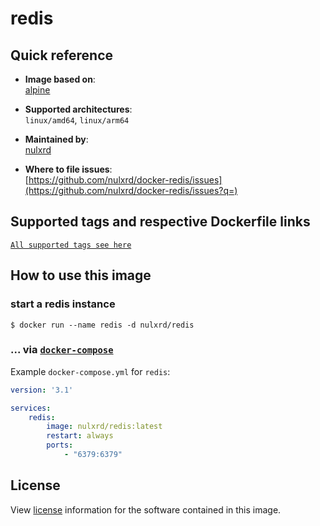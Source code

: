 # redis

## Quick reference
- **Image based on**:   
  [alpine](https://hub.docker.com/_/alpine)

- **Supported architectures**:    
  `linux/amd64`, `linux/arm64`

- **Maintained by**:  
  [nulxrd](https://github.com/nulxrd)

- **Where to file issues**:    
  [https://github.com/nulxrd/docker-redis/issues](https://github.com/nulxrd/docker-redis/issues?q=)

## Supported tags and respective Dockerfile links

[`All supported tags see here`](https://hub.docker.com/r/nulxrd/redis/tags)

## How to use this image

### start a redis instance

```console
$ docker run --name redis -d nulxrd/redis
```

### ... via [`docker-compose`](https://github.com/docker/compose)
Example `docker-compose.yml` for `redis`:

```yaml
version: '3.1'

services:
    redis:
        image: nulxrd/redis:latest
        restart: always
        ports:
            - "6379:6379"
```

## License

View [license](https://redis.io/docs/about/license/) information for the software contained in this image.
